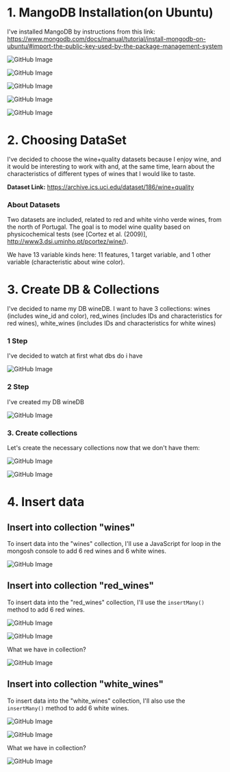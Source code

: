 # 1. MangoDB Installation(on Ubuntu)
I've installed MangoDB by instructions from this link: https://www.mongodb.com/docs/manual/tutorial/install-mongodb-on-ubuntu/#import-the-public-key-used-by-the-package-management-system

![GitHub Image](/MongoDB/images/installation1.png)

![GitHub Image](/MongoDB/images/installation2.png)


![GitHub Image](/MongoDB/images/installation3.png)

![GitHub Image](/MongoDB/images/installation4.png)

![GitHub Image](/MongoDB/images/installation5.png)

# 2. Choosing DataSet

I've decided to choose the wine+quality datasets because I enjoy wine, and it would be interesting to work with and, at the same time, learn about the characteristics of different types of wines that I would like to taste.

**Dataset Link:**
https://archive.ics.uci.edu/dataset/186/wine+quality

### About Datasets
Two datasets are included, related to red and white vinho verde wines, from the north of Portugal. The goal is to model wine quality based on physicochemical tests (see [Cortez et al. (2009)], http://www3.dsi.uminho.pt/pcortez/wine/).

We have 13 variable kinds here: 11 features, 1 target variable, and 1 other variable (characteristic about wine color).

# 3. Create DB & Collections

I've decided to name my DB wineDB.
I want to have 3 collections: wines (includes wine_id and color), red_wines (includes IDs and characteristics for red wines), white_wines (includes IDs and characteristics for white wines)

### 1 Step
I've decided to watch at first what dbs do i have

![GitHub Image](/MongoDB/images/create1.png)


### 2 Step
I've created my DB wineDB

![GitHub Image](/MongoDB/images/create2.png)


### 3. Create collections
Let's create the necessary collections now that we don't have them:

![GitHub Image](/MongoDB/images/create3.png)

![GitHub Image](/MongoDB/images/create4.png)


# 4. Insert data
## Insert into collection "wines"
To insert data into the "wines" collection, I'll use a JavaScript for loop in the mongosh console to add 6 red wines and 6 white wines.

![GitHub Image](/MongoDB/images/insert1.png)

## Insert into collection "red_wines"
To insert data into the "red_wines" collection, I'll use the `insertMany()` method to add 6 red wines.


![GitHub Image](/MongoDB/images/insert2.png)

![GitHub Image](/MongoDB/images/insert3.png)

What we have in collection?

![GitHub Image](/MongoDB/images/insert4.png)


## Insert into collection "white_wines"
To insert data into the "white_wines" collection, I'll also use the `insertMany()` method to add 6 white wines.

![GitHub Image](/MongoDB/images/insert5.png)

![GitHub Image](/MongoDB/images/insert6.png)

What we have in collection?

![GitHub Image](/MongoDB/images/insert7.png)

